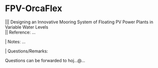 # FPV-OrcaFlex
||| Designing an Innovative Mooring System of Floating PV Power Plants in Variable Water Levels  
|| Reference: ...

| Notes: ...

| Questions/Remarks:

Questions can be forwarded to hoj...@...

